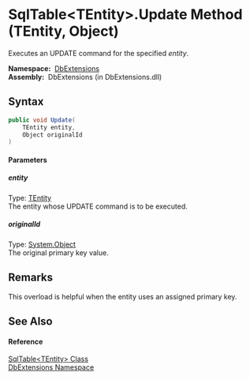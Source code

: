 SqlTable&lt;TEntity>.Update Method (TEntity, Object)
====================================================
Executes an UPDATE command for the specified *entity*.

  **Namespace:**  [DbExtensions][1]  
  **Assembly:**  DbExtensions (in DbExtensions.dll)

Syntax
------

```csharp
public void Update(
	TEntity entity,
	Object originalId
)
```

#### Parameters

##### *entity*
Type: [TEntity][2]  
The entity whose UPDATE command is to be executed.

##### *originalId*
Type: [System.Object][3]  
The original primary key value.


Remarks
-------
This overload is helpful when the entity uses an assigned primary key.

See Also
--------

#### Reference
[SqlTable&lt;TEntity> Class][2]  
[DbExtensions Namespace][1]  

[1]: ../README.md
[2]: README.md
[3]: http://msdn.microsoft.com/en-us/library/e5kfa45b